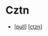 # Cztn

- [[pull]] [[ctzn]]

[//begin]: # "Autogenerated link references for markdown compatibility"
[pull]: pull "Pull"
[ctzn]: ctzn "Ctzn"
[//end]: # "Autogenerated link references"